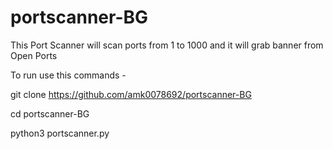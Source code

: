 # portscanner-BG
This Port Scanner will scan ports from 1 to 1000 and it will grab banner from Open Ports

To run use this commands -

git clone https://github.com/amk0078692/portscanner-BG   



cd portscanner-BG



python3 portscanner.py

